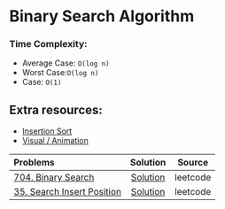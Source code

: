 # Binary Search Algorithm
### Time Complexity:
- Average Case: `O(log n)`
- Worst Case:`O(log n)`
- Case: `O(1)`
## Extra resources: 
- [Insertion Sort](https://www.codecademy.com/resources/docs/general/algorithm/binary-search)
- [Visual / Animation](https://www.cs.usfca.edu/~galles/visualization/Search.html)

| Problems                                                                                        |                                                        Solution                                                         |  Source  |
| :---------------------------------------------------------------------------------------------- | :---------------------------------------------------------------------------------------------------------------------: | :------: |
| [704. Binary Search](https://leetcode.com/problems/binary-search/)                              | [Solution](https://github.com/ArhanBytes/Rohit-Negi-CPP-DSA-Course/blob/main/Lectures/Lecture_022/Lecture_Code/704.cpp) | leetcode |
| [35. Search Insert Position](https://leetcode.com/problems/search-insert-position/description/) |   [Solution](https://github.com/ArhanBytes/Rohit-Negi-CPP-DSA-Course/blob/main/Lectures/Lecture_022/Homework/35.cpp)    | leetcode |